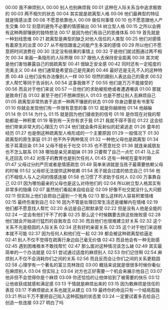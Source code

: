 00:00 我不麻烦别人
00:00 别人也别麻烦我
00:01 这种在人际关系当中追求极致的
00:03 两不相欠的状态
00:04 其实就是疏离型人格
00:06 他们最典型的特征就是情感淡漠
00:08 不愿意依靠他人
00:09 做任何事情
00:10 也不愿意跟他人产生交集
00:12 刻意的避免不必要的情感输出
00:14 树立型人格
00:15 之所以会拥有这种两部镶嵌的独特想法
00:17 是因为他们有自己的思维体系
00:19 首先就是一种划线思维
00:21 疏离型是典型的缺乏对他人信任的人类型
00:25 他们对感情有着原生的淡漠
00:27 从不相信跟谁之间能产生多深的感情
00:29 所以他们不愿意把时间浪费在
00:30 注定没有结果的事情上
00:32 于是他们就试图通过两不相欠
00:34 来画一条隐形的人际界限
00:37 跟他人去保持安全距离
00:38 其次呢是他们害怕暴露自己的弱疏离型
00:41 很缺乏安全感
00:42 同时还有一定程度的完美主义
00:44 他们通常是希望自己是完美的
00:46 最好还是无孔不入的这种特质
00:48 让他们没有办法像别人一样
00:50 坦然的跟别人表达自己的需求
00:52 求人帮忙等同于告诉别人
00:54 这事我做不了
00:55 他们是万万不能接受的
00:56 而且对于他们来说
00:57 一旦他们的求助被拒绝或者遭遇嘲讽
01:00 那就是致命打击
01:02 甚至于他们不想麻烦别人
01:03 也是不想让别人去麻烦自己
01:05 疏离型非常热衷于追求一种两不镶嵌的状态
01:09 你身边要是有书里写
01:10 你就会发现他们有一件很有意思的事
01:12 就是你越绑他
01:14 他越躲
01:14 你
01:14 为什么
01:15 就是因为他们接收到的信号
01:16 是你现在对我的帮助都是一种积累
01:19 等到有一天你有求于我
01:21 我就不得不答应
01:22 这会给他们带来非常大的心理压力
01:24 他们就会条件反射似的赶紧逃走
01:26 童年的经历
01:27 也是倒这种疏离型人格形成的一个主要原因
01:29 一般情况下
01:30 疏离型的原生家庭
01:31 他不外乎两种情况
01:32 一种他父母也是疏离型
01:34 孩子耳濡目染
01:34 父母不擅长于社交
01:35 也不愿意社交
01:36 就连亲戚朋友也不怎么联系
01:38 哪怕是亲兄弟姐妹
01:39 只要帮了自己一点忙
01:41 马上买礼还回去
01:42 对孩子的教育也是别欠任何人
01:45 还有一种呢在童年时期
01:47 父母过分的严厉或者是情感疏忽
01:49 简单来讲就是当孩子最需要依赖父母的时候
01:52 父母却无法提供这种依赖
01:54 孩子就会过度的依恋自己
01:56 他们不相信人与人之间的情感连接
01:58 也习惯了不求助于任何人
02:00 万事靠自己
02:01 因为哪怕最亲的父母也是这么对待他们的
02:04 所以树立型人格其实有非常多的隐痛
02:07 虽然他们看起来自给自足
02:09 好像不社交就没什么大问题
02:11 但实际上他们会把自己逼到一个死角
02:13 那么这样的人容易积累情绪
02:15 最终伤害到自己
02:16 因为不管是处理日常生活还是缓解内在情绪
02:19 他们都不愿意找人帮忙
02:20 永远是自己默默承受
02:22 但是没有人他是全能的
02:24 一定会有他们干不了的事
02:25 那么这个时候魏要去排这些挫败感
02:28 他们就会开始进行猛烈的自我攻击
02:30 而且他们也很难建立好关系
02:32 这个关系不光是稳固的人际关系
02:34 还有好的亲密关系
02:35 这个对于他们来说根本就不可能
02:37 因为任何人和他们在一起
02:39 都会被这种疏离型给逼走
02:41 别人不仅不觉得在疏离行身边自己毫无价值
02:43 而且他会有一种无助感
02:45 遇到困难根本不敢找帮忙
02:47 那么面对这种情况该怎么破
02:49 其实最简单的一个办法就是
02:51 尝试通过适度的麻烦别人
02:53 你们记住啊
02:54 麻烦别人不仅不会消耗你们之间的关系
02:56 而且反而会让你们之间的关系更稳固
02:58 心理学有一个著名的富兰克林效应
03:00 概括来说就是很很多时候你看似在麻烦别人
03:04 但实际上
03:04 对方也正好需要一个机会来展示他自己
03:07 他非但不会觉得你是个麻烦
03:09 你还恰恰的让他体验到了被需要的快乐
03:12 让他收获成就感和满足感
03:13 干情就是麻烦出来的
03:15 因为敢麻烦是信任的表现
03:17 不麻烦彼此关系也就无从建立
03:19 最终你的命运只有一个结局孤独
03:21 所以千万不要把自己陷入这种孤独的状态里
03:24 一定要试着多去给自己创造一些连接
03:27 明白了吗
